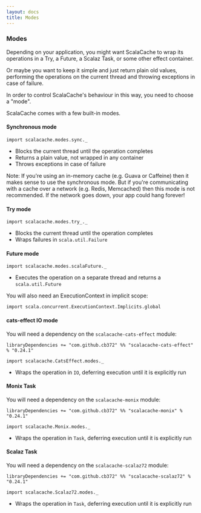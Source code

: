 ```yaml
---
layout: docs
title: Modes
---
```


### Modes

Depending on your application, you might want ScalaCache to wrap its operations in a Try, a Future, a Scalaz Task, or some other effect container.

Or maybe you want to keep it simple and just return plain old values, performing the operations on the current thread and throwing exceptions in case of failure.

In order to control ScalaCache's behaviour in this way, you need to choose a "mode".

ScalaCache comes with a few built-in modes.

#### Synchronous mode

```tut:silent
import scalacache.modes.sync._
```

* Blocks the current thread until the operation completes
* Returns a plain value, not wrapped in any container
* Throws exceptions in case of failure

Note: If you're using an in-memory cache (e.g. Guava or Caffeine) then it makes sense to use the synchronous mode. But if you're communicating with a cache over a network (e.g. Redis, Memcached) then this mode is not recommended. If the network goes down, your app could hang forever!

#### Try mode

```tut:silent
import scalacache.modes.try_._
```

* Blocks the current thread until the operation completes
* Wraps failures in `scala.util.Failure`

#### Future mode

```tut:silent
import scalacache.modes.scalaFuture._
```

* Executes the operation on a separate thread and returns a `scala.util.Future`

You will also need an ExecutionContext in implicit scope:

```tut:silent
import scala.concurrent.ExecutionContext.Implicits.global
```

#### cats-effect IO mode

You will need a dependency on the `scalacache-cats-effect` module:

```
libraryDependencies += "com.github.cb372" %% "scalacache-cats-effect" % "0.24.1"
```

```tut:silent
import scalacache.CatsEffect.modes._
```

* Wraps the operation in `IO`, deferring execution until it is explicitly run

#### Monix Task

You will need a dependency on the `scalacache-monix` module:

```
libraryDependencies += "com.github.cb372" %% "scalacache-monix" % "0.24.1"
```

```tut:silent
import scalacache.Monix.modes._
```

* Wraps the operation in `Task`, deferring execution until it is explicitly run

#### Scalaz Task

You will need a dependency on the `scalacache-scalaz72` module:

```
libraryDependencies += "com.github.cb372" %% "scalacache-scalaz72" % "0.24.1"
```

```tut:silent
import scalacache.Scalaz72.modes._
```

* Wraps the operation in `Task`, deferring execution until it is explicitly run
